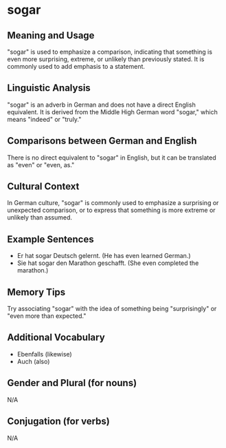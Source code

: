 # sogar
## Meaning and Usage
"sogar" is used to emphasize a comparison, indicating that something is even more surprising, extreme, or unlikely than previously stated. It is commonly used to add emphasis to a statement.

## Linguistic Analysis
"sogar" is an adverb in German and does not have a direct English equivalent. It is derived from the Middle High German word "sogar," which means "indeed" or "truly."

## Comparisons between German and English
There is no direct equivalent to "sogar" in English, but it can be translated as "even" or "even, as." 

## Cultural Context
In German culture, "sogar" is commonly used to emphasize a surprising or unexpected comparison, or to express that something is more extreme or unlikely than assumed.

## Example Sentences
- Er hat sogar Deutsch gelernt. (He has even learned German.)
- Sie hat sogar den Marathon geschafft. (She even completed the marathon.)

## Memory Tips
Try associating "sogar" with the idea of something being "surprisingly" or "even more than expected."

## Additional Vocabulary
- Ebenfalls (likewise)
- Auch (also)

## Gender and Plural (for nouns)
N/A

## Conjugation (for verbs)
N/A